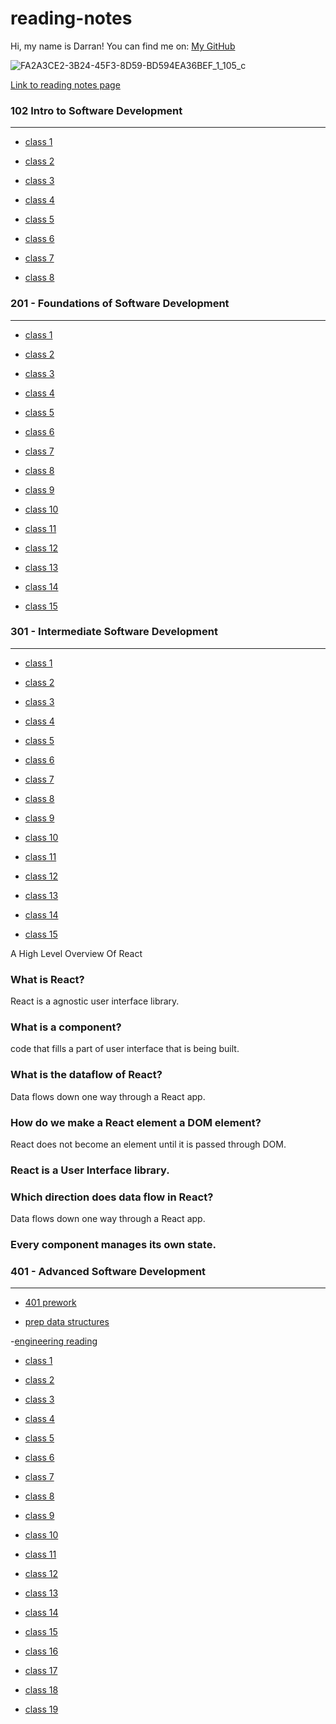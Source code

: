 # reading-notes

Hi, my name is Darran! You can find me on: [My GitHub](https://github.com/darranholmes74)

![FA2A3CE2-3B24-45F3-8D59-BD594EA36BEF_1_105_c](https://user-images.githubusercontent.com/120355254/207199818-9a618d30-60e9-46ec-845b-63ab8aadd01f.jpeg)


[Link to reading notes page](https://darranholmes74.github.io/reading-notes/)


### 102 Intro to Software Development
___

- [class 1](102_ReadingNotes/class1.md)

- [class 2](102_ReadingNotes/class2.md)

- [class 3](102_ReadingNotes/class3.md)

- [class 4](102_ReadingNotes/class4.md)

- [class 5](102_ReadingNotes/class5.md)

- [class 6](102_ReadingNotes/class6.md)

- [class 7](102_ReadingNotes/class7.md)

- [class 8](102_ReadingNotes/class8.md)

### 201 - Foundations of Software Development

---


- [class 1](201_ReadingNotes/class1.md)

- [class 2](201_ReadingNotes/class2.md)

- [class 3](201_ReadingNotes/class3.md)

- [class 4](201_ReadingNotes/class4.md)

- [class 5](201_ReadingNotes/class5.md)

- [class 6](201_ReadingNotes/class6.md)

- [class 7](201_ReadingNotes/class7.md)

- [class 8](201_ReadingNotes/class8.md)

- [class 9](201_ReadingNotes/class9.md)

- [class 10](201_ReadingNotes/class10.md)

- [class 11](201_ReadingNotes/class11.md)

- [class 12](201_ReadingNotes/class12.md)

- [class 13](201_ReadingNotes/class13.md)

- [class 14](201_ReadingNotes/class14.md)

- [class 15](201_ReadingNotes/class15.md)

### 301 - Intermediate Software Development

---


- [class 1](301_ReadingNotes/class1.md)

- [class 2](301_ReadingNotes/class2.md)

- [class 3](301_ReadingNotes/class3.md)

- [class 4](301_ReadingNotes/class4.md)

- [class 5](301_ReadingNotes/class5.md)

- [class 6](301_ReadingNotes/class6.md)

- [class 7](301_ReadingNotes/class7.md)

- [class 8](301_ReadingNotes/class8.md)

- [class 9](301_ReadingNotes/class9.md)

- [class 10](301_ReadingNotes/class10.md)

- [class 11](301_ReadingNotes/class11.md)

- [class 12](301_ReadingNotes/class12.md)

- [class 13](301_ReadingNotes/class13.md)

- [class 14](301_ReadingNotes/class14.md)

- [class 15](301_ReadingNotes/class15.md)



A High Level Overview Of React

### What is React?
 
React is a agnostic user interface library.

### What is a component?

code that fills a part of user interface that is being built.

### What is the dataflow of React?

Data flows down one way through a React app.

### How do we make a React element a DOM element?

React does not become an element until it is passed through DOM.

### React is a User Interface library.



### Which direction does data flow in React?

Data flows down one way through a React app.

### Every component manages its own state.



### 401 - Advanced Software Development

---

- [401 prework](401_ReadingNotes/401_prework.md)

- [prep data structures](401_ReadingNotes/prep_data_structures.md)

-[engineering reading](401_ReadingNotes/engineering-reading.md) 

- [class 1](401_ReadingNotes/class1.md)

- [class 2](401_ReadingNotes/class2.md)

- [class 3](401_ReadingNotes/class3.md)

- [class 4](401_ReadingNotes/class4.md)

- [class 5](401_ReadingNotes/class5.md)

- [class 6](401_ReadingNotes/class6.md)

- [class 7](401_ReadingNotes/class7.md)

- [class 8](401_ReadingNotes/class8.md)

- [class 9](401_ReadingNotes/class9.md)

- [class 10](401_ReadingNotes/class10.md)

- [class 11](401_ReadingNotes/class11.md)

- [class 12](401_ReadingNotes/class12.md)

- [class 13](401_ReadingNotes/class13.md)

- [class 14](401_ReadingNotes/class14.md)

- [class 15](401_ReadingNotes/class15.md)

- [class 16](401_ReadingNotes/class16.md)

- [class 17](401_ReadingNotes/class17.md)

- [class 18](401_ReadingNotes/class18.md)

- [class 19](401_ReadingNotes/class19.md)
